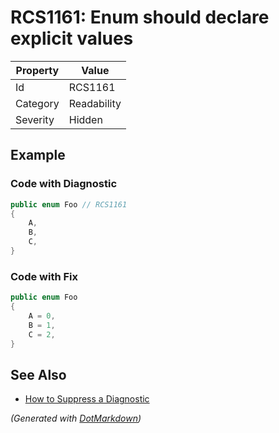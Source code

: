 # RCS1161: Enum should declare explicit values

| Property | Value       |
| -------- | ----------- |
| Id       | RCS1161     |
| Category | Readability |
| Severity | Hidden      |

## Example

### Code with Diagnostic

```csharp
public enum Foo // RCS1161
{
    A,
    B,
    C,
}
```

### Code with Fix

```csharp
public enum Foo
{
    A = 0,
    B = 1,
    C = 2,
}
```

## See Also

* [How to Suppress a Diagnostic](../HowToConfigureAnalyzers.md#how-to-suppress-a-diagnostic)


*\(Generated with [DotMarkdown](http://github.com/JosefPihrt/DotMarkdown)\)*